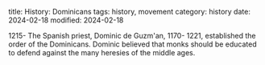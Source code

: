 title: History: Dominicans
tags: history, movement
category: history
date: 2024-02-18
modified: 2024-02-18


1215-
The Spanish priest, Dominic de Guzm'an,
 1170-
1221,
 established the order of the Dominicans. Dominic
 believed that monks should be educated to defend against the many
 heresies of the middle ages.




